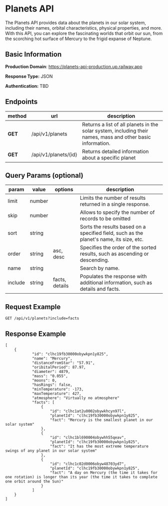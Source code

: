 # Planets API

The Planets API provides data about the planets in our solar system, including their names, orbital characteristics, physical properties, and more. With this API, you can explore the fascinating worlds that orbit our sun, from the scorching hot surface of Mercury to the frigid expanse of Neptune.

## Basic Information
**Production Domain**:  https://planets-api-production.up.railway.app

**Response Type:** JSON

**Authentication:** TBD

## Endpoints
| method | url| description  |
|--|--|--|
| **GET** | /api/v1/planets | Returns a list of all planets in the solar system, including their names, mass and other basic information. |
| **GET** | /api/v1/planets/{id} | Returns detailed information about a specific planet |

## Query Params (optional)

| param | value | options | description |
|--|--|--|--|
| limit  | number | | Limits the number of results returned in a single response. |
| skip | number || Allows to specify the number of records to be omitted  |
| sort | string || Sorts the results based on a specified field, such as the planet's name, its size, etc. ||
| order | string |asc, desc| Specifies the order of the sorted results, such as ascending or descending. |
| name  | string || Search by name. |
| include | string |facts, details| Populates the response with additional information, such as details and facts. |

## Request Example

    GET /api/v1/planets?include=facts

## Response Example

    [
	    {
				"id": "clhc19fb30000obywkpn1y825",
				"name": "Mercury",
				"distanceFromStar": "57.91",
				"oribitalPeriod": 87.97,
				"diameter": 4879,
				"mass": "0.055",
				"moons": 0,
				"hasRings": false,
				"minTemperature": -173,
				"maxTemperature": 427,
				"atmosphere": "Virtually no atmosphere"
				"facts": [
					{
						"id": "clhc1at2u0002obywkhcyn97l",
						"planetId": "clhc19fb30000obywkpn1y825",
						"fact": "Mercury is the smallest planet in our solar system"
					},
					{
						"id": "clhc1bl690004obywhh55qeav",
						"planetId": "clhc19fb30000obywkpn1y825",
						"fact": "It has the most extreme temperature swings of any planet in our solar system"
					},
					{
						"id": "clhc1c02d0006obyw48703yd7",
						"planetId": "clhc19fb30000obywkpn1y825",
						"fact": "A day on Mercury (the time it takes for one rotation) is longer than its year (the time it takes to complete one orbit around the Sun)"
					}
				]
	    }
    ]
